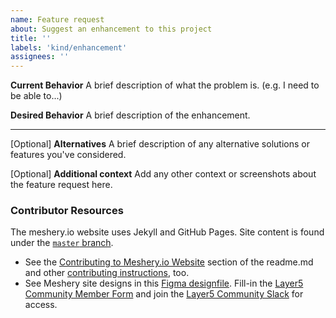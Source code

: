 ```yaml
---
name: Feature request
about: Suggest an enhancement to this project
title: ''
labels: 'kind/enhancement'
assignees: ''
---
```

**Current Behavior**
A brief description of what the problem is. (e.g. I need to be able to...)

**Desired Behavior**
A brief description of the enhancement.

---
[Optional] **Alternatives**
A brief description of any alternative solutions or features you've considered.

[Optional] **Additional context**
Add any other context or screenshots about the feature request here.

### Contributor Resources

The meshery.io website uses Jekyll and GitHub Pages. Site content is found under the [`master` branch](https://github.com/meshery/meshery.io/tree/master).
- See the [Contributing to Meshery.io Website](https://github.com/layer5io/meshery.io#contributing-to-the-mesheryio-website) section of the readme.md and other [contributing instructions](https://docs.meshery.io/project/contributing), too.
- See Meshery site designs in this [Figma designfile](https://www.figma.com/file/SMP3zxOjZztdOLtgN4dS2W/Meshery-UI?node-id=110%3A1). Fill-in the [Layer5 Community Member Form](https://layer5.io/newcomer) and join the [Layer5 Community Slack](http://slack.layer5.io) for access.
